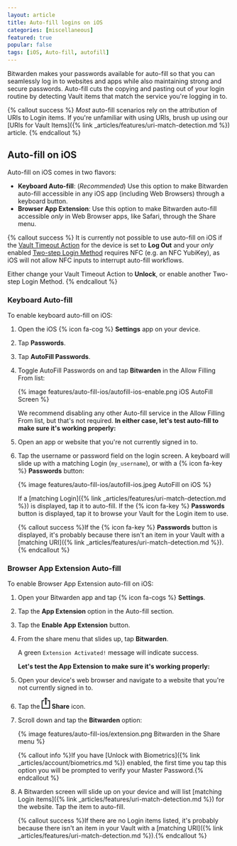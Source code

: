 ```yaml
---
layout: article
title: Auto-fill logins on iOS
categories: [miscellaneous]
featured: true
popular: false
tags: [iOS, Auto-fill, autofill]
---
```


Bitwarden makes your passwords available for auto-fill so that you can seamlessly log in to websites and apps while also maintaining strong and secure passwords. Auto-fill cuts the copying and pasting out of your login routine by detecting Vault items that match the service you're logging in to.

{% callout success %}
*Most* auto-fill scenarios rely on the attribution of URIs to Login items. If you're unfamiliar with using URIs, brush up using our [URIs for Vault Items]({% link _articles/features/uri-match-detection.md %}) article.
{% endcallout %}

## Auto-fill on iOS

Auto-fill on iOS comes in two flavors:

- **Keyboard Auto-fill**: (*Recommended*) Use this option to make Bitwarden auto-fill accessible in any iOS app (including Web Browsers) through a keyboard button.
- **Browser App Extension**: Use this option to make Bitwarden auto-fill accessible *only* in Web Browser apps, like Safari, through the Share menu.

{% callout success %}
It is currently not possible to use auto-fill on iOS if the [Vault Timeout Action]({{site.baseurl}}/article/vault-timeout/#vault-timeout-action) for the device is set to **Log Out** and your *only* enabled [Two-step Login Method]({{site.baseurl}}/article/setup-two-step-login) requires NFC (e.g. an NFC YubiKey), as iOS will not allow NFC inputs to interrupt auto-fill workflows.

Either change your Vault Timeout Action to **Unlock**, or enable another Two-step Login Method.
{% endcallout %}

### Keyboard Auto-fill

To enable keyboard auto-fill on iOS:

1. Open the iOS {% icon fa-cog %} **Settings** app on your device.
2. Tap **Passwords**.
3. Tap **AutoFill Passwords**.
4. Toggle AutoFill Passwords on and tap **Bitwarden** in the Allow Filling From list:

   {% image features/auto-fill-ios/autofill-ios-enable.png iOS AutoFill Screen %}

   We recommend disabling any other Auto-fill service in the Allow Filling From list, but that's not required. **In either case, let's test auto-fill to make sure it's working properly:**
6. Open an app or website that you're not currently signed in to.
7. Tap the username or password field on the login screen. A keyboard will slide up with a matching Login (`my_username`), or with a {% icon fa-key %} **Passwords** button:

   {% image features/auto-fill-ios/autofill-ios.jpeg AutoFill on iOS %}

   If a [matching Login]({% link _articles/features/uri-match-detection.md %}) is displayed, tap it to auto-fill. If the {% icon fa-key %} **Passwords** button is displayed, tap it to browse your Vault for the Login item to use.

   {% callout success %}If the {% icon fa-key %} **Passwords** button is displayed, it's probably because there isn't an item in your Vault with a [matching URI]({% link _articles/features/uri-match-detection.md %}).{% endcallout %}

### Browser App Extension Auto-fill

To enable Browser App Extension auto-fill on iOS:

1. Open your Bitwarden app and tap {% icon fa-cogs %} **Settings**.
2. Tap the **App Extension** option in the Auto-fill section.
3. Tap the **Enable App Extension** button.
4. From the share menu that slides up, tap **Bitwarden**.

   A green `Extension Activated!` message will indicate success.

   **Let's test the App Extension to make sure it's working properly:**
5. Open your device's web browser and navigate to a website that you're not currently signed in to.
6. Tap the <img src="../../images/features/auto-fill-ios/ios_share_icon.png" style="margin-top:0px"> **Share** icon.
7. Scroll down and tap the **Bitwarden** option:

   {% image features/auto-fill-ios/extension.png Bitwarden in the Share menu %}

   {% callout info %}If you have [Unlock with Biometrics]({% link _articles/account/biometrics.md %}) enabled, the first time you tap this option you will be prompted to verify your Master Password.{% endcallout %}
8. A Bitwarden screen will slide up on your device and will list [matching Login items]({% link _articles/features/uri-match-detection.md %}) for the website. Tap the item to auto-fill.

   {% callout success %}If there are no Login items listed, it's probably because there isn't an item in your Vault with a [matching URI]({% link _articles/features/uri-match-detection.md %}).{% endcallout %}
